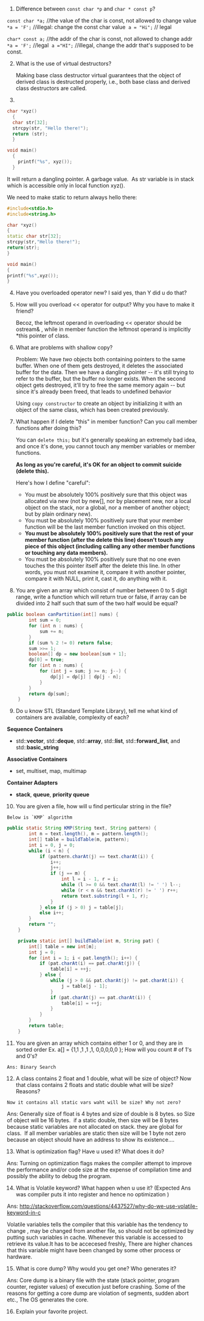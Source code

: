 1. Difference between `const char *p` and `char * const p`?

`const char *a;` //the value of the char is const, not allowed to change value 
`*a = 'F';` //illegal: change the const char value 
`a = "Hi";` // legal 

`char* const a;` //the addr of the char is const, not allowed to change addr 
`*a = 'F';` //legal 
`a ="HI";` //illegal, change the addr that's supposed to be const.

2. What is the use of virtual destructors?

   Making base class destructor virtual guarantees that the object of derived class is destructed properly, i.e., both base class and derived class destructors are called.

3.

```c++
char *xyz()
  {
  char str[32];
  strcpy(str, "Hello there!");
  return (str);
  }

void main()
  {
    printf("%s", xyz());
  }
```

It will return a dangling pointer. A garbage value. 
As str variable is in stack which is accessible only in local function xyz(). 

We need to make static to return always hello there:

```c++
#include<stdio.h> 
#include<string.h> 

char *xyz() 
{ 
static char str[32]; 
strcpy(str,"Hello there!"); 
return(str); 
} 

void main() 
{ 
printf("%s",xyz()); 
}
```

4. Have you overloaded operator new? I said yes, than Y did u do that?

5. How will you overload << operator for output? Why you have to make it friend?

   Becoz, the leftmost operand in overloading << operator should be ostream& , while in member function the leftmost operand is implicitly *this pointer of class.

6. What are problems with shallow copy? 

   Problem: We have *two* objects both containing pointers to the same buffer. When one of them gets destroyed, it deletes the associated buffer for the data. Then we have a dangling pointer -- it's still trying to refer to the buffer, but the buffer no longer exists. When the second object gets destroyed, it'll try to free the same memory again -- but since it's already been freed, that leads to undefined behavior

   Using `copy constructor` to create an object by initializing it with an object of the same class, which has been created previously. 

7. What happen if I delete "this" in member function? Can you call member functions after doing this?

   You can `delete this;` but it's generally speaking an extremely bad idea, and once it's done, you cannot touch any member variables or member functions.

   **As long as you're careful, it's OK for an object to commit suicide (delete this).**

   Here's how I define "careful":

   - You must be absolutely 100% positively sure that this object was allocated via new (not by new[], nor by placement new, nor a local object on the stack, nor a global, nor a member of another object; but by plain ordinary new).
   - You must be absolutely 100% positively sure that your member function will be the last member function invoked on this object.
   - **You must be absolutely 100% positively sure that the rest of your member function (after the delete this line) doesn't touch any piece of this object (including calling any other member functions or touching any data members).**
   - You must be absolutely 100% positively sure that no one even touches the this pointer itself after the delete this line. In other words, you must not examine it, compare it with another pointer, compare it with NULL, print it, cast it, do anything with it.

8. You are given an array which consist of number between 0 to 5 digit range, write a function which will return true or false, if array can be divided into 2 half such that sum of the two half would be equal?

```java
public boolean canPartition(int[] nums) {
        int sum = 0;
        for (int n : nums) {
            sum += n;
        }
        if (sum % 2 != 0) return false;
        sum >>= 1;
        boolean[] dp = new boolean[sum + 1];
        dp[0] = true;
        for (int n : nums) {
            for (int j = sum; j >= n; j--) {
                dp[j] = dp[j] | dp[j - n];
            }
        }
        return dp[sum];
    }
```

9. Do u know STL (Standard Template Library),  tell me what kind of containers are available, complexity of each?

**Sequence Containers**

- std::**vector**, std::**deque**, std::**array**, std::**list**, std::**forward_list**, and std::**basic_string**

**Associative Containers**

- set, multiset, map, multimap

**Container Adapters**

- **stack**, **queue**, **priority queue**

10.  You are given a file, how will u find perticular string in the file? 

    Below is `KMP` algorithm

```java
public static String KMP(String text, String pattern) {
        int n = text.length(), m = pattern.length();
        int[] table = buildTable(m, pattern);
        int i = 0, j = 0;
        while (i < n) {
            if (pattern.charAt(j) == text.charAt(i)) {
                i++;
                j++;
                if (j == m) {
                    int l = i - 1, r = i;
                    while (l >= 0 && text.charAt(l) != ' ') l--;
                    while (r < n && text.charAt(r) != ' ') r++;
                    return text.substring(l + 1, r);
                }
            } else if (j > 0) j = table[j];
            else i++;
        }
        return "";
    }

    private static int[] buildTable(int m, String pat) {
        int[] table = new int[m];
        int j = 0;
        for (int i = 1; i < pat.length(); i++) {
            if (pat.charAt(i) == pat.charAt(j)) {
                table[i] = ++j;
            } else {
                while (j > 0 && pat.charAt(j) != pat.charAt(i)) {
                    j = table[j - 1];
                }
                if (pat.charAt(j) == pat.charAt(i)) {
                    table[i] = ++j;
                }
            }
        }
        return table;
    }
```

11.  You are given an array which contains either 1 or 0, and they are in sorted order Ex. a[] = {1,1 ,1 ,1 ,1, 0,0,0,0,0 }; How will you count # of 1's and 0's?

    Ans: Binary Search

12.  A class contains 2 float and 1 double, what will be size of object? Now that class contains 2 floats and static double what will be size? Reasons?

    Now it contains all static vars waht will be size? Why not zero?

Ans: Generally size of float is 4 bytes and size of double is 8 bytes. so Size of object will be 16 bytes. 
if a static double, then size will be 8 bytes because static variables are not allocated on stack. they are global for class. 
If all member variables are static then size will be 1 byte not zero because an object should have an address to show its existence....

13. What is optimization flag? Have u used it? What does it do?

Ans: Turning on optimization flags makes the compiler attempt to improve the performance and/or code size at the expense of compilation time and possibly the ability to debug the program.

14. What is Volatile keyword? What happen when u use it? (Expected Ans was compiler puts it into register and hence no optimization )

Ans:  http://stackoverflow.com/questions/4437527/why-do-we-use-volatile-keyword-in-c

Volatile variables tells the compiler that this variable has the tendency to change , may be changed from another file, so should not be optimized by putting such variables in cache. Whenever this variable is accessed to retrieve its value.It has to be accecesed freshly, There are higher chances that this variable might have been changed by some other process or hardware. 

15. What is core dump? Why would you get one? Who generates it?

Ans: Core dump is a binary file with the state (stack pointer, program counter, register values) of execution just before crashing. Some of the reasons for getting a core dump are violation of segments, sudden abort etc., The OS generates the core.

16. Explain your favorite project.

 